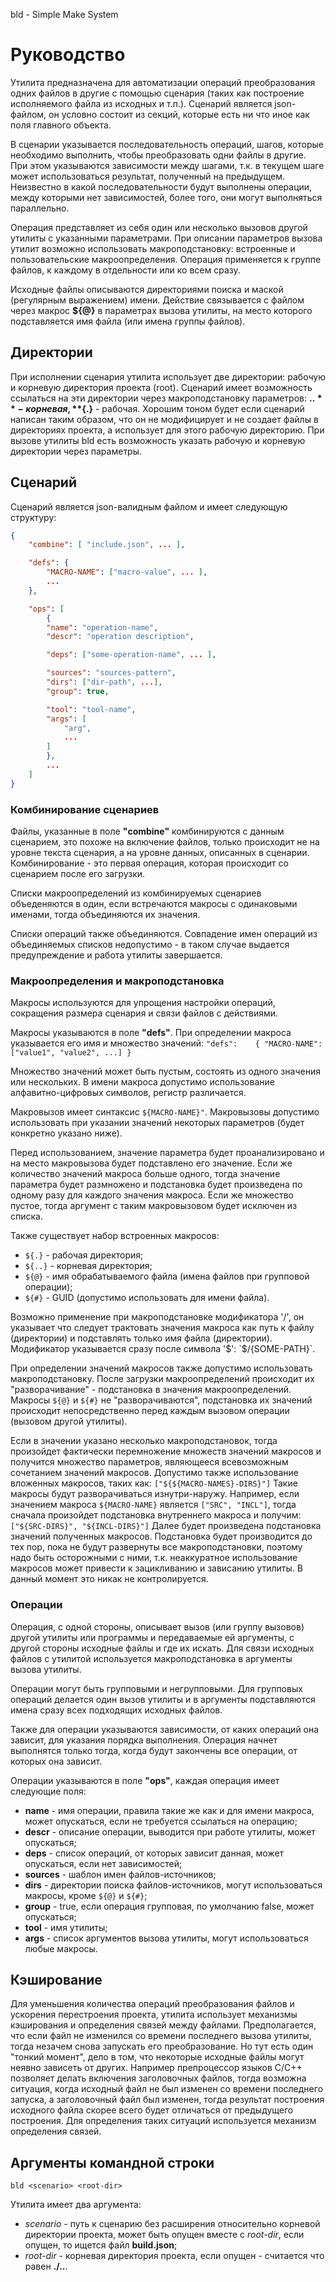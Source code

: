 bld - Simple Make System

# Руководство

Утилита предназначена для автоматизации операций преобразования одних 
файлов в другие с помощью сценария (таких как построение исполняемого файла 
из исходных и т.п.). Сценарий является json-файлом, он условно состоит из 
секций, которые есть ни что иное как поля главного объекта.

В сценарии указывается последовательность операций, шагов, которые 
необходимо выполнить, чтобы преобразовать одни файлы в другие. При этом
указываются зависимости между шагами, т.к. в текущем шаге может
использоваться результат, полученный на предыдущем. Неизвестно в какой
последовательности будут выполнены операции, между которыми нет 
зависимостей, более того, они могут выполняться параллельно.

Операция представляет из себя один или несколько вызовов другой утилиты
с указанными параметрами. При описании параметров вызова утилит возможно 
использовать макроподстановку: встроенные и пользовательские 
макроопределения. Операция применяется к группе файлов, к каждому в 
отдельности или ко всем сразу.

Исходные файлы описываются директориями поиска и маской (регулярным 
выражением) имени. Действие связывается с файлом через макрос **${@}**
в параметрах вызова утилиты, на место которого подставляется имя файла
(или имена группы файлов).

## Директории

При исполнении сценария утилита использует две директории: рабочую и 
корневую директория проекта (root). Сценарий имеет возможность ссылаться
на эти директории через макроподстановку параметров: **${..}** - корневая, 
**${.}** - рабочая. Хорошим тоном будет если сценарий написан таким образом,
что он не модифицирует и не создает файлы в директориях проекта, а 
использует для этого рабочую директорию. При вызове утилиты bld есть
возможность указать рабочую и корневую директории через параметры.

## Сценарий

Сценарий является json-валидным файлом и имеет следующую структуру:

```json
{
    "combine": [ "include.json", ... ],

  	"defs": { 
        "MACRO-NAME": ["macro-value", ... ], 
        ... 
    },

    "ops": [
        {
        "name": "operation-name",
        "descr": "operation description",

        "deps": ["some-operation-name", ... ],

        "sources": "sources-pattern",
        "dirs": ["dir-path", ...],
        "group": true,

        "tool": "tool-name",
        "args": [
            "arg",
            ...
        ]
        },
        ...
    ]
}
```

### Комбинирование сценариев

Файлы, указанные в поле **"combine"** комбинируются с данным сценарием, это
похоже на включение файлов, только происходит не на уровне текста сценария, а
на уровне данных, описанных в сценарии. Комбинирование - это первая операция, 
которая происходит со сценарием после его загрузки.

Списки макроопределений из комбинируемых сценариев объеденяются в один, если 
встречаются макросы с одинаковыми именами, тогда объединяются их значения.

Списки операций также объединяются. Совпадение имен операций из объединяемых
списков недопустимо - в таком случае выдается предупреждение и работа утилиты
завершается.

### Макроопределения и макроподстановка 

Макросы используются для упрощения настройки операций, сокращения размера
сценария и связи файлов с действиями.

Макросы указываются в поле **"defs"**. При определении макроса указывается
его имя и множество значений:
`"defs":	{ "MACRO-NAME": ["value1", "value2", ...] }`

Множество значений может быть пустым, состоять из одного значения или
нескольких. В имени макроса допустимо использование алфавитно-цифровых
символов, регистр различается.

Макровызов имеет синтаксис `${MACRO-NAME}"`. Макровызовы 
допустимо использовать при указании значений некоторых параметров (будет
конкретно указано ниже).

Перед использованием, значение параметра будет проанализировано и на место 
макровызова будет подставлено его значение. Если же количество значений
макроса больше одного, тогда значение параметра будет размножено и
подстановка будет произведена по одному разу для каждого значения макроса.
Если же множество пустое, тогда аргумент с таким макровызовом будет
исключен из списка.

Также существует набор встроенных макросов:
* `${.}`  - рабочая директория;
* `${..}` - корневая директория;
* `${@}`  - имя обрабатываемого файла (имена файлов при групповой операции);
* `${#}`  - GUID (допустимо использовать для имени файла).

Возможно применение при макроподстановке модификатора '/', он указывает что
следует трактовать значения макроса как путь к файлу (директории) и
подставлять только имя файла (директории). Модификатор указывается сразу
после символа '$': `$/{SOME-PATH}`.

При определении значений макросов также допустимо использовать 
макроподстановку. После загрузки макроопределений происходит их 
"разворачивание" - подстановка в значения макроопределений. Макросы `${@}` и
`${#}` не "разворачиваются", подстановка их значений происходит 
непосредственно перед каждым вызовом операции (вызовом другой утилиты).

Если в значении указано несколько макроподстановок, тогда произойдет
фактически перемножение множеств значений макросов и получится множество
параметров, являющееся всевозможным сочетанием значений макросов. Допустимо 
также использование вложенных макросов, таких как:
	`["${${MACRO-NAMES}-DIRS}"]`
Такие макросы будут разворачиваться изнутри-наружу. Например, если 
значением макроса `${MACRO-NAME}` является `["SRC", "INCL"]`, тогда
сначала произойдет подстановка внутреннего макроса и получим: 
	`["${SRC-DIRS}", "${INCL-DIRS}"]`
Далее будет произведена подстановка значений полученных макросов.
Подстановка будет производится до тех пор, пока не будут развернуты все 
макроподстановки, поэтому надо быть осторожными с ними, т.к. неаккуратное 
использование макросов может привести к зацикливанию и зависанию утилиты.
В данный момент это никак не контролируется.

### Операции

Операция, с одной стороны, описывает вызов (или группу вызовов) другой утилиты 
или программы и передаваемые ей аргументы, с другой стороны исходные файлы и
где их искать. Для связи исходных файлов с утилитой используется 
макроподстановка в аргументы вызова утилиты.

Операции могут быть групповыми и негрупповыми. Для групповых операций делается 
один вызов утилиты и в аргументы подставляются имена сразу всех подходящих 
исходных файлов.

Также для операции указываются зависимости, от каких операций она зависит, для
указания порядка выполнения. Операция начнет выполнятся только тогда, когда
будут закончены все операции, от которых она зависит.

Операции указываются в поле **"ops"**, каждая операция имеет следующие поля:

+ **name** - имя операции, правила такие же как и для имени макроса, может 
опускаться, если не требуется ссылаться на операцию;
+ **descr** - описание операции, выводится при работе утилиты, может опускаться;
+ **deps** - список операций, от которых зависит данная, может опускаться,
если нет зависимостей;
+ **sources** - шаблон имен файлов-источников;
+ **dirs** - директории поиска файлов-источников, могут использоваться макросы,
кроме `${@}` и `${#}`;
+ **group** - true, если операция групповая, по умолчанию false, может 
опускаться;
+ **tool** - имя утилиты;
+ **args** - список аргументов вызова утилиты, могут использоваться любые 
макросы.

## Кэширование

Для уменьшения количества операций преобразования файлов и ускорения
перестроения проекта, утилита использует механизмы кэширования и 
определения связей между файлами. Предполагается, что если файл не 
изменился со времени последнего вызова утилиты, тогда незачем снова 
запускать его преобразование. Но тут есть один "тонкий момент", дело в том, 
что некоторые исходные файлы могут неявно зависеть от других. Например 
препроцессор языков C/C++ позволяет делать включения заголовочных файлов, 
тогда возможна ситуация, когда исходный файл не был изменен со времени 
последнего запуска, а заголовочный файл был изменен, тогда результат 
построения исходного файла скорее всего будет отличаться от предыдущего
построения. Для определения таких ситуаций используется механизм определения
связей.

## Аргументы командной строки

`bld <scenario> <root-dir>`

Утилита имеет два аргумента:
+ *scenario* - путь к сценарию без расширения относительно корневой директории 
проекта, может быть опущен вместе с *root-dir*, если опущен, то ищется файл
**build.json**;
+ *root-dir* - корневая директория проекта, если опущен - считается что равен
**./..**.

